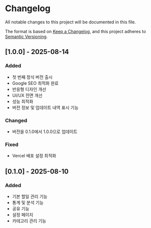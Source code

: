 # Changelog

All notable changes to this project will be documented in this file.

The format is based on [Keep a Changelog](https://keepachangelog.com/en/1.0.0/),
and this project adheres to [Semantic Versioning](https://semver.org/spec/v2.0.0.html).

## [1.0.0] - 2025-08-14

### Added
- 첫 번째 정식 버전 출시
- Google SEO 최적화 완료
- 반응형 디자인 개선
- UI/UX 전면 개선
- 성능 최적화
- 버전 정보 및 업데이트 내역 표시 기능

### Changed
- 버전을 0.1.0에서 1.0.0으로 업데이트

### Fixed
- Vercel 배포 설정 최적화

## [0.1.0] - 2025-08-10

### Added
- 기본 할일 관리 기능
- 통계 및 분석 기능
- 공유 기능
- 설정 페이지
- 카테고리 관리 기능

